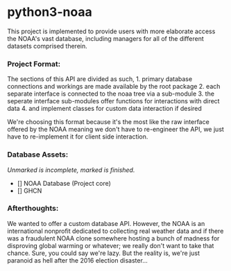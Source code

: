 # python3-noaa

This project is implemented to provide users with more elaborate access the NOAA's vast database,
including managers for all of the different datasets comprised therein.

### Project Format:

The sections of this API are divided as such,
	1. primary database connections and workings are made available by the root package
	2. each separate interface is connected to the noaa tree via a sub-module
	3. the seperate interface sub-modules offer functions for interactions with direct data
	4. and implement classes for custom data interaction if desired

We're choosing this format because it's the most like the raw interface offered by the NOAA
meaning we don't have to re-engineer the API, we just have to re-implement it for client side interaction.

### Database Assets:
*Unmarked is incomplete, marked is finished.*
 * [] NOAA Database (Project core)
 * [] GHCN

### Afterthoughts:

We wanted to offer a custom database API. However, the NOAA is an international nonprofit dedicated to collecting real weather data and if there was a fraudulent NOAA clone somewhere hosting a bunch of madness for disproving global warming or whatever; we really don't want to take that chance. Sure, you could say we're lazy. But the reality is, we're just paranoid as hell after the 2016 election disaster...
